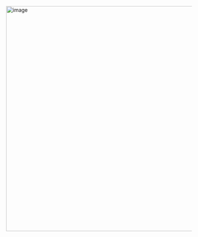 <img width="611" alt="image" src="https://github.com/user-attachments/assets/d99c15a6-cb9e-4650-a5b0-936ae79b241d" />
